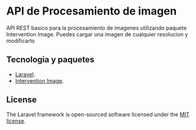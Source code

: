 # API de Procesamiento de imagen

API REST basico para la procesamiento de imagenes utilizando paquete Intervention Image. Puedes cargar una imagen de cualquier resolucion y modificarlo

## Tecnologia y paquetes

-   [Laravel](https://laravel.com).
-   [Intervention Image](https://intervention.io/).

## License

The Laravel framework is open-sourced software licensed under the [MIT license](https://opensource.org/licenses/MIT).

